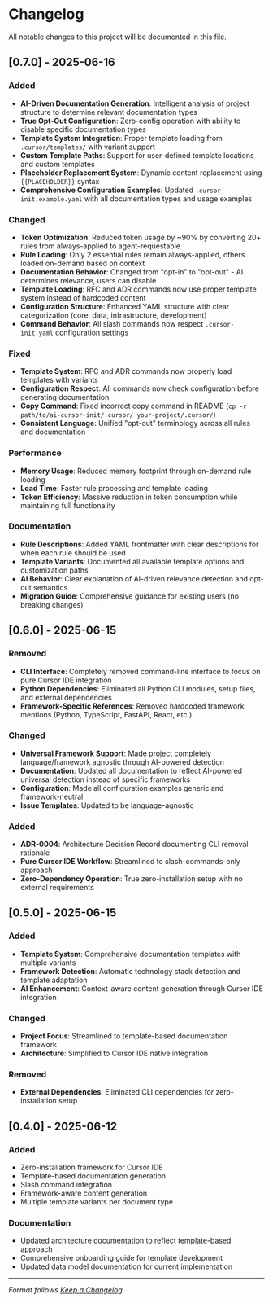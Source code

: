 # Changelog

All notable changes to this project will be documented in this file.

## [0.7.0] - 2025-06-16

### Added

- **AI-Driven Documentation Generation**: Intelligent analysis of project structure to determine relevant documentation types
- **True Opt-Out Configuration**: Zero-config operation with ability to disable specific documentation types
- **Template System Integration**: Proper template loading from `.cursor/templates/` with variant support
- **Custom Template Paths**: Support for user-defined template locations and custom templates
- **Placeholder Replacement System**: Dynamic content replacement using `{{PLACEHOLDER}}` syntax
- **Comprehensive Configuration Examples**: Updated `.cursor-init.example.yaml` with all documentation types and usage examples

### Changed

- **Token Optimization**: Reduced token usage by ~90% by converting 20+ rules from always-applied to agent-requestable
- **Rule Loading**: Only 2 essential rules remain always-applied, others loaded on-demand based on context
- **Documentation Behavior**: Changed from "opt-in" to "opt-out" - AI determines relevance, users can disable
- **Template Loading**: RFC and ADR commands now use proper template system instead of hardcoded content
- **Configuration Structure**: Enhanced YAML structure with clear categorization (core, data, infrastructure, development)
- **Command Behavior**: All slash commands now respect `.cursor-init.yaml` configuration settings

### Fixed

- **Template System**: RFC and ADR commands now properly load templates with variants
- **Configuration Respect**: All commands now check configuration before generating documentation
- **Copy Command**: Fixed incorrect copy command in README (`cp -r path/to/ai-cursor-init/.cursor/ your-project/.cursor/`)
- **Consistent Language**: Unified "opt-out" terminology across all rules and documentation

### Performance

- **Memory Usage**: Reduced memory footprint through on-demand rule loading
- **Load Time**: Faster rule processing and template loading
- **Token Efficiency**: Massive reduction in token consumption while maintaining full functionality

### Documentation

- **Rule Descriptions**: Added YAML frontmatter with clear descriptions for when each rule should be used
- **Template Variants**: Documented all available template options and customization paths
- **AI Behavior**: Clear explanation of AI-driven relevance detection and opt-out semantics
- **Migration Guide**: Comprehensive guidance for existing users (no breaking changes)

## [0.6.0] - 2025-06-15

### Removed

- **CLI Interface**: Completely removed command-line interface to focus on pure Cursor IDE integration
- **Python Dependencies**: Eliminated all Python CLI modules, setup files, and external dependencies
- **Framework-Specific References**: Removed hardcoded framework mentions (Python, TypeScript, FastAPI, React, etc.)

### Changed

- **Universal Framework Support**: Made project completely language/framework agnostic through AI-powered detection
- **Documentation**: Updated all documentation to reflect AI-powered universal detection instead of specific frameworks
- **Configuration**: Made all configuration examples generic and framework-neutral
- **Issue Templates**: Updated to be language-agnostic

### Added

- **ADR-0004**: Architecture Decision Record documenting CLI removal rationale
- **Pure Cursor IDE Workflow**: Streamlined to slash-commands-only approach
- **Zero-Dependency Operation**: True zero-installation setup with no external requirements

## [0.5.0] - 2025-06-15

### Added

- **Template System**: Comprehensive documentation templates with multiple variants
- **Framework Detection**: Automatic technology stack detection and template adaptation
- **AI Enhancement**: Context-aware content generation through Cursor IDE integration

### Changed

- **Project Focus**: Streamlined to template-based documentation framework
- **Architecture**: Simplified to Cursor IDE native integration

### Removed

- **External Dependencies**: Eliminated CLI dependencies for zero-installation setup

## [0.4.0] - 2025-06-12

### Added

- Zero-installation framework for Cursor IDE
- Template-based documentation generation
- Slash command integration
- Framework-aware content generation
- Multiple template variants per document type

### Documentation

- Updated architecture documentation to reflect template-based approach
- Comprehensive onboarding guide for template development
- Updated data model documentation for current implementation

---

*Format follows [Keep a Changelog](https://keepachangelog.com/en/1.0.0/)*
